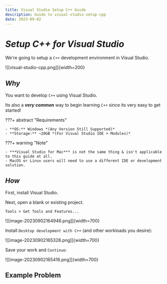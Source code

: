 ```yaml
---
title: Visual Studio Setup C++ Guide
description: Guide to visual-studio-setup-cpp
date: 2023-09-02
---
```


<!-- ## ***Nice to Know***
Information that you may want to know:

| *Topic*                         | *Link*                                      |
| ------------------------------- | -------------------------------------       |
| Computer Basics                 | [[Computer-Basics]]                         |
| Windows Basics                  | [[Windows]]                                 |
|                                 |                                             | -->

<!----------------------------------------------------------------------------->


# *Setup C++ for Visual Studio*


We're going to setup a `C++` development environment in Visual Studio.

![[visual-studio-cpp.png]]{width=200}

## *Why*

You want to develop `C++` using Visual Studio.

Its also a ***very common*** way to begin learning `C++` since its very easy to get started!

???+ abstract "Requirements"

    - **OS:** Windows *(Any Version Still Supported)*
    - **Storage:** ~20GB *(For Visual Studio IDE + Modules)*

???+ warning "Note"

    - ***Visual Studio for Mac*** is not the same thing & isn't applicable to this guide at all.
    - MacOS or Linux users will need to use a different IDE or development solution.

## *How*

First, install Visual Studio.

Next, open a blank or existing project.

`Tools > Get Tools and Features...`

![[image-20230902164946.png]]{width=700}

Install `Desktop development with C++` (and other workloads you desire):

![[image-20230902165328.png]]{width=700}

Save your work and `Continue`:

![[image-20230902165416.png]]{width=700}

## Example Problem

<!----------------------------------------------------------------------------->

<!-- ## ***Related***
Relevant information related to the concept:

| *Topic & Link*                       | *Why*                                 |
| ------------------------------------ | ------------------------------------- |
| [[PARENT]]                           | Subject Parent                        |
|                                      |                                       | -->

<!----------------------------------------------------------------------------->

<style>
    /* .md-footer__link--prev {
        display: none
    } */
    .md-footer__link--next {
        display: none
    }
</style>
